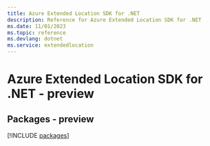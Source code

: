```yaml
---
title: Azure Extended Location SDK for .NET
description: Reference for Azure Extended Location SDK for .NET
ms.date: 11/01/2023
ms.topic: reference
ms.devlang: dotnet
ms.service: extendedlocation
---
```

# Azure Extended Location SDK for .NET - preview
## Packages - preview
[!INCLUDE [packages](extended-location-index.md)]